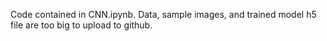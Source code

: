 Code contained in CNN.ipynb. Data, sample images, and trained model h5 file are too big to upload to github.
